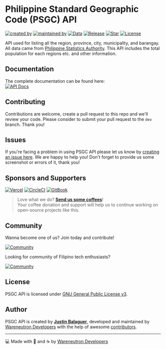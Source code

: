 # Philippine Standard Geographic Code (PSGC) API

[![created by](https://img.shields.io/badge/created%20by-Justin%20Balaguer-blue.svg?longCache=true&style=flat-square)](https://github.com/justinbalaguer) [![maintained by](https://img.shields.io/badge/maintained%20by-Wareneutron%20Developers-blue.svg?longCache=true&style=flat-square)](https://wareneutron.com) [![Data](https://img.shields.io/badge/Data-September%202020-green.svg?longCache=true&style=flat-square)](https://psa.gov.ph) [![Release](https://img.shields.io/github/release/wareneutron/psgc-api.svg?style=flat-square)](https://github.com/wareneutron/psgc-api/releases) [![Star](https://img.shields.io/github/stars/wareneutron/psgc-api.svg?style=flat-square)](https://github.com/wareneutron/psgc-api/stargazers) [![License](https://img.shields.io/github/license/wareneutron/psgc-api.svg?style=flat-square)](https://github.com/wareneutron/psgc-api/blob/main/LICENSE)

API used for listing all the region, province, city, municipality, and barangay. All data came from [Philippine Statistics Authority](https://psa.gov.ph). This API includes the total population for each regions etc. and other information.

## Documentation

<!-- <!-- markdownlint-disable MD033 -->
The complete documentation can be found here:<br/>
[![API Docs](https://img.shields.io/badge/API%20Docs-docs.wareneutron.com/psgc--api-blue.svg?longCache=true&style=for-the-badge)](https://docs.wareneutron.com/psgc-api)
<!-- <!-- markdownlint-enable MD033 -->

## Contributing

Contributions are welcome, create a pull request to this repo and we'll review your code. Please consider to submit your pull request to the ```dev``` branch. Thank you!

## Issues

If you're facing a problem in using PSGC API please let us know by [creating an issue here](https://github.com/wareneutron/genpass-cli/issues/new). We are happy to help you! Don't forget to provide us some screenshot or errors of it, thank you!

## Sponsors and Supporters

[![Vercel](https://wrngnz.ga/badge-vercel)](https://vercel.com) [![CircleCI](https://wrngnz.ga/badge-circleci)](https://circleci.com) [![GitBook](https://wrngnz.ga/badge-gitbook)](https://gitbook.io)

<!-- markdownlint-disable MD033 -->
> Love what we do? **[Send us some coffees](https://buymeacoff.ee/wareneutron)**!<br/>
> Your coffee donation and support will help us to continue working on open-source projects like this.
<!-- markdownlint-disable MD033 -->

## Community

Wanna become one of us? Join today and contribute!

[![Community](https://discordapp.com/api/guilds/694612151444439081/widget.png?style=banner3)](https://wareneutron.com/discord)

Looking for community of Filipino tech enthusiasts?

[![Community](https://discordapp.com/api/guilds/659684980137656340/widget.png?style=banner2)](https://wrngnzga.com/discord)

## License

PSGC API is licensed under [GNU General Public License v3](https://opensource.org/licenses/GPL-3.0).

## Author

PSGC API is created by **[Justin Balaguer](https://github.com/justinbalaguer)**, developed and maintained by [Wareneutron Developers](https://wareneutron.com) with the help of awesome [contributors](https://github.com/wareneutron/psgc-api/graphs/contributors).

---

💻 Made with 💖 and ☕ by [Wareneutron Developers](https://wareneutron.com)

